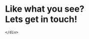 <div class = "imgHold"><div>
<img data-src = "https://assets.playground.xyz/JWhitmore/c6abb0b5_meContact.jpg" />
</div></div>

<div>
    <h1>Like what you see?</br>Lets get in touch!</h1>
    <div class = "infoArea">

    </div>
</div>

